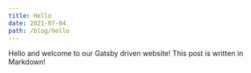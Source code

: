```yaml
---
title: Hello
date: 2021-07-04
path: /blog/hello
---
```


Hello and welcome to our Gatsby driven website! This post is written in Markdown!
